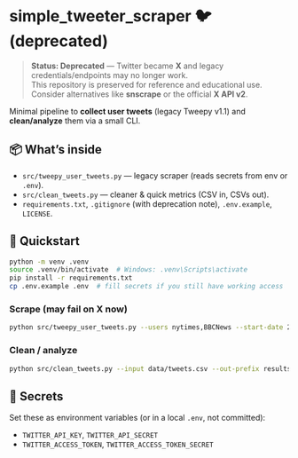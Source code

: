 # simple_tweeter_scraper 🐦 (deprecated)

> **Status: Deprecated** — Twitter became **X** and legacy credentials/endpoints may no longer work.  
> This repository is preserved for reference and educational use. Consider alternatives like **snscrape** or the official **X API v2**.

Minimal pipeline to **collect user tweets** (legacy Tweepy v1.1) and **clean/analyze** them via a small CLI.

## 📦 What’s inside
- `src/tweepy_user_tweets.py` — legacy scraper (reads secrets from env or `.env`).
- `src/clean_tweets.py` — cleaner & quick metrics (CSV in, CSVs out).
- `requirements.txt`, `.gitignore` (with deprecation note), `.env.example`, `LICENSE`.

## 🚀 Quickstart
```bash
python -m venv .venv
source .venv/bin/activate  # Windows: .venv\Scripts\activate
pip install -r requirements.txt
cp .env.example .env  # fill secrets if you still have working access
```

### Scrape (may fail on X now)
```bash
python src/tweepy_user_tweets.py --users nytimes,BBCNews --start-date 2022-01-01 --ndays 7 --output data/tweets.csv
```

### Clean / analyze
```bash
python src/clean_tweets.py --input data/tweets.csv --out-prefix results/tweets
```

## 🔐 Secrets
Set these as environment variables (or in a local `.env`, not committed):
- `TWITTER_API_KEY`, `TWITTER_API_SECRET`
- `TWITTER_ACCESS_TOKEN`, `TWITTER_ACCESS_TOKEN_SECRET`

